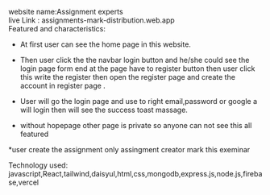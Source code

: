 website name:Assignment experts
<br/>
live Link : assignments-mark-distribution.web.app
<br/>
Featured and characteristics:
*  At first user can see the home page in this website.

*  Then user click the the navbar login button and he/she could see the     login page form end at the page have to register button then user click this write the register then open the register page and create the account in register page .

* User will go the login page and use to right email,password or google a will login then will see the success toast massage.

*  without hopepage other page is private so anyone can not see this all featured

*user create the assignment only assingment creator mark this exeminar

Technology used:
<br/>
javascript,React,tailwind,daisyuI,html,css,mongodb,express.js,node.js,firebase,vercel
